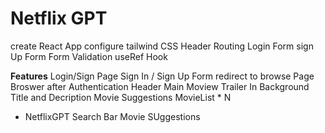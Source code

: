 
# Netflix GPT

 create React App
 configure tailwind CSS
 Header
 Routing
 Login Form
 sign Up Form
 Form Validation
 useRef Hook 
 
 

 <b> Features</b>
  Login/Sign Page
     Sign In / Sign Up Form
     redirect to browse Page
  Broswer after Authentication 
    Header 
    Main Moview
       Trailer In Background 
       Title and Decription 
       Movie Suggestions 
          MovieList * N

 - NetflixGPT
   Search Bar
   Movie SUggestions 

   </li>
           